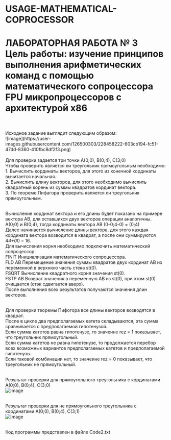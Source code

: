 # USAGE-MATHEMATICAL-COPROCESSOR

<h1> ЛАБОРАТОРНАЯ РАБОТА № 3 <br>
Цель работы: изучение принципов выполнения арифметических команд с помощью математического сопроцессора FPU микропроцессоров с 
архитектурой x86 </h1> <br> <br> 
Исходное задание выглядит следующим образом: <br> 
![image](https://user-images.githubusercontent.com/126500303/228458222-603cb194-fc51-47dd-8360-410fbc8df2f3.png) <br>   <br> 
Для проверки задается три точки А(0;0), B(0;4), C(3;0) <br>
Чтобы проверить является ли треугольник прямоугольным необходимо:  <br> 
1. Вычислить кординаты векторов, для этого из конечной кординаты вычитается начальная.  <br> 
2. Вычислить длину векторов, для этого необходимо вычислить квадратный корень из суммы квадратов кординат вектора. <br>
3. По теореме Пифагора проверить является ли треугольник прямоугольным.  <br> <br>

Вычисление кординат вектора и его длины будет показано на примере вектора АВ, для оставшихся двух векторов операции аналогичны. <br>
А(0;0) и B(0;4), тогда кординаты вектора АВ (0-0;4-0) = (0;4) <br>
Далее начинается вычисление длины вектора, для этого каждая кордината вектора возводится в квадрат, а после они суммируются 4*4+0*0 = 16. <br>
Для вычисления корня необходимо подключить математический сопроцессор <br>
FINIT Инициализация математического сопроцессора. <br>
FLD AB Перемещение значения суммы квадратов двух кординат АВ из переменной в верхнюю часть стека st(0). <br>
FSQRT Вычисление квадратного корня значения st(0). <br>
FSTP AB Возврат значения в переменную АВ из st(0), при этом st(0) очищается (стэк сдвигается вверх). <br>
После выполнения всех результатов получаются значения длин векторов. <br> <br>

Для проверки теоремы Пифогора все длины векторов возводятся в квадрат. <br>
После в цикле два предполагаемых катета складываются, эта сумма сравнивается с предполагаемой гипотенузой. <br>
Если сумма катетов равна гипотенузе, то значеине rez = 1 показывает, что треугольник прямоугольный. <br>
Если сумма катетов не равна гипотенузе, то продолжается перебор всех возможных вариантов предполагаемых катетов и предполагаемой гипотенузы. <br>
Если таковой комбинации нет, то значеине rez = 0 показывает, что треугольник не прямоугольный. <br> <br>

Результат проверки для прямоугольного треугольника с кординатами А(0;0), B(0;4), C(3;0) <br>
![image](https://user-images.githubusercontent.com/126500303/228457058-619b60b9-84b4-43ae-b9b7-dc92b28a9bb9.png) <br> <br>

Результат проверки для не прямоугольного треугольника с кординатами А(0;0), B(0;4), C(3;1) <br>
![image](https://user-images.githubusercontent.com/126500303/228457544-bafb547c-8068-4c48-911d-6eea19643ce3.png) <br> <br>

Код программы представлен в файле Code2.txt

